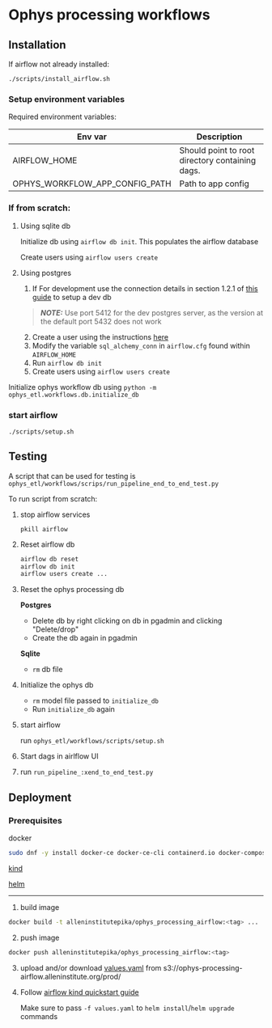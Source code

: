 # Ophys processing workflows

## Installation

If airflow not already installed:

`./scripts/install_airflow.sh`

### Setup environment variables
    
Required environment variables:

| Env var                           | Description                                     |
|-----------------------------------|-------------------------------------------------|
| AIRFLOW_HOME                      | Should point to root directory containing dags. |
| OPHYS_WORKFLOW_APP_CONFIG_PATH    | Path to app config                              |

### If from scratch:
1. Using sqlite db

    Initialize db using `airflow db init`. This populates the airflow database

    Create users using `airflow users create`

2. Using postgres

   1. If For development use the connection details in section 1.2.1 of [this guide](http://confluence.corp.alleninstitute.org/pages/viewpage.action?pageId=60855687) to setup a dev db
   > **_NOTE:_**  Use port 5412 for the dev postgres server, as the version at the default port 5432 does not work

   2. Create a user using the instructions [here](https://airflow.apache.org/docs/apache-airflow/stable/howto/set-up-database.html#setting-up-a-postgresql-database)
   3. Modify the variable `sql_alchemy_conn` in `airflow.cfg` found within `AIRFLOW_HOME`
   4. Run `airflow db init`
   5. Create users using `airflow users create`
   
Initialize ophys workflow db using `python -m ophys_etl.workflows.db.initialize_db`

### start airflow

`./scripts/setup.sh`

## Testing

A script that can be used for testing is `ophys_etl/workflows/scrips/run_pipeline_end_to_end_test.py`

To run script from scratch:

1. stop airflow services

    `pkill airflow`

2. Reset airflow db
    ```bash
    airflow db reset
    airflow db init
    airflow users create ...
    ```


3. Reset the ophys processing db

    **Postgres** 

    - Delete db by right clicking on db in pgadmin and clicking "Delete/drop"
    - Create the db again in pgadmin
   
    **Sqlite**
    - `rm` db file

4. Initialize the ophys db

    - `rm` model file passed to `initialize_db`
    - Run `initialize_db` again


5. start airflow

    run `ophys_etl/workflows/scripts/setup.sh`

6. Start dags in airlflow UI

7. run `run_pipeline_:xend_to_end_test.py`

## Deployment

### Prerequisites

docker
```bash
sudo dnf -y install docker-ce docker-ce-cli containerd.io docker-compose-plugin
```

[kind](https://kind.sigs.k8s.io/)

[helm](https://helm.sh/docs/intro/install/)

***
1. build image 
```bash
docker build -t alleninstitutepika/ophys_processing_airflow:<tag> ...
```
2. push image
```bash
docker push alleninstitutepika/ophys_processing_airflow:<tag>
```

3. upload and/or download [values.yaml](https://helm.sh/docs/chart_template_guide/values_files/) from s3://ophys-processing-airflow.alleninstitute.org/prod/

4. Follow [airflow kind quickstart guide](https://airflow.apache.org/docs/helm-chart/stable/quick-start.html)

    Make sure to pass `-f values.yaml` to `helm install`/`helm upgrade` commands
